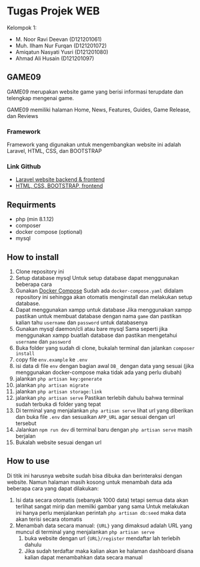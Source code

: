 # Tugas Projek WEB

Kelompok 1:

-   M. Noor Ravi Deevan (D121201061)
-   Muh. Ilham Nur Furqan (D121201072)
-   Amiqatun Nasyati Yusri (D121201080)
-   Ahmad Ali Husain (D121201097)

## GAME09

GAME09 merupakan website game yang berisi informasi terupdate
dan telengkap mengenai game.

GAME09 memiliki halaman Home, News, Features, Guides, Game Release,
dan Reviews

### Framework

Framework yang digunakan untuk mengembangkan website ini adalah
Laravel, HTML, CSS, dan BOOTSTRAP

### Link Github

-   [Laravel website backend & frontend](https://github.com/excalios/Tugas-Akhir-Web-Kelompok-1)
-   [HTML, CSS, BOOTSTRAP, frontend](https://github.com/meeyow02/FrontEndTugasAkhir)

## Requirments

-   php (min 8.1.12)
-   composer
-   docker compose (optional)
-   mysql

## How to install

1. Clone repository ini
2. Setup database mysql
   Untuk setup database dapat menggunakan beberapa cara
3. Gunakan [Docker Compose](https://docs.docker.com/compose/)
   Sudah ada `docker-compose.yaml` didalam repository ini sehingga akan otomatis
   menginstall dan melakukan setup database.
4. Dapat menggunakan xampp untuk database
   Jika menggunakan xampp pastikan untuk membuat database dengan nama `game` dan
   pastikan kalian tahu `username` dan `password` untuk databasenya
5. Gunakan mysql daemon/cli atau bare mysql
   Sama seperti jika menggunakan xampp buatlah database dan pastikan mengetahui
   `username` dan `password`
6. Buka folder yang sudah di clone, bukalah terminal dan jalankan `composer install`
7. copy file `env.example` ke `.env`
8. isi data di file `env` dengan bagian awal `DB_` dengan data yang sesuai (jika menggunakan docker-compose maka tidak ada yang perlu diubah)
9. jalankan `php artisan key:generate`
10. jalankan `php artisan migrate`
11. jalankan `php artisan storage:link`
12. jalankan `php artisan serve` Pastikan terlebih dahulu bahwa terminal sudah terbuka di folder yang tepat
13. Di terminal yang menjalankan `php artisan serve` lihat url yang diberikan dan buka file `.env` dan sesuaikan `APP_URL` agar sesuai dengan url tersebut
14. Jalankan `npm run dev` di terminal baru dengan `php artisan serve` masih berjalan
15. Bukalah website sesuai dengan url

## How to use

Di titik ini harusnya website sudah bisa dibuka dan berinteraksi dengan website. Namun halaman masih kosong untuk menambah data ada beberapa cara yang dapat dilakukan:

1. Isi data secara otomatis (sebanyak 1000 data) tetapi semua data akan terlihat sangat mirip dan memilki gambar yang sama
   Untuk melakukan ini hanya perlu menjalankan perintah `php artisan db:seed` maka data akan terisi secara otomatis
2. Menambah data secara manual:
   `{URL}` yang dimaksud adalah URL yang muncul di terminal yang menjalankan `php artisan serve`
    1. buka website dengan url `{URL}/register` mendaftar lah terlebih dahulu
    2. Jika sudah terdaftar maka kalian akan ke halaman dashboard disana kalian dapat menambahkan data secara manual